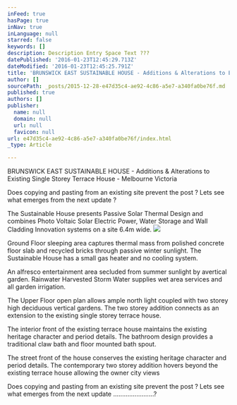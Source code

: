 ```yaml
---
inFeed: true
hasPage: true
inNav: true
inLanguage: null
starred: false
keywords: []
description: Description Entry Space Text ???
datePublished: '2016-01-23T12:45:29.713Z'
dateModified: '2016-01-23T12:45:25.791Z'
title: 'BRUNSWICK EAST SUSTAINABLE HOUSE - Additions & Alterations to Existing Single Storey Terrace House '
author: []
sourcePath: _posts/2015-12-28-e47d35c4-ae92-4c86-a5e7-a340fa0be76f.md
published: true
authors: []
publisher:
  name: null
  domain: null
  url: null
  favicon: null
url: e47d35c4-ae92-4c86-a5e7-a340fa0be76f/index.html
_type: Article

---
```

BRUNSWICK EAST SUSTAINABLE HOUSE - Additions & Alterations to Existing Single Storey Terrace House - Melbourne Victoria 

Does copying and pasting from an existing site prevent the post ? Lets see what emerges from the next update ?

The Sustainable House presents Passive Solar Thermal Design and combines Photo Voltaic Solar Electric Power, Water Storage and Wall Cladding Innovation systems on a site 6.4m wide.
![](https://the-grid-user-content.s3-us-west-2.amazonaws.com/ec69fc3d-44ec-4747-8084-643c9fcfce21.jpg)

Ground Floor sleeping area captures thermal mass from polished concrete floor slab and recycled bricks through passive winter sunlight. The Sustainable House has a small gas heater and no cooling system.

An alfresco entertainment area secluded from summer sunlight by avertical garden. Rainwater Harvested Storm Water supplies wet area services and all garden irrigation. 

The Upper Floor open plan allows ample north light coupled with two storey high deciduous vertical gardens. The two storey addition connects as an extension to the existing single storey terrace house. 

The interior front of the existing terrace house maintains the existing heritage character and period details. The bathroom design provides a traditional claw bath and floor mounted bath spout.

The street front of the house conserves the existing heritage character and period details. The contemporary two storey addition hovers beyond the existing terrace house allowing the owner city views

Does copying and pasting from an existing site prevent the post ? Lets see what emerges from the next update .......................?
